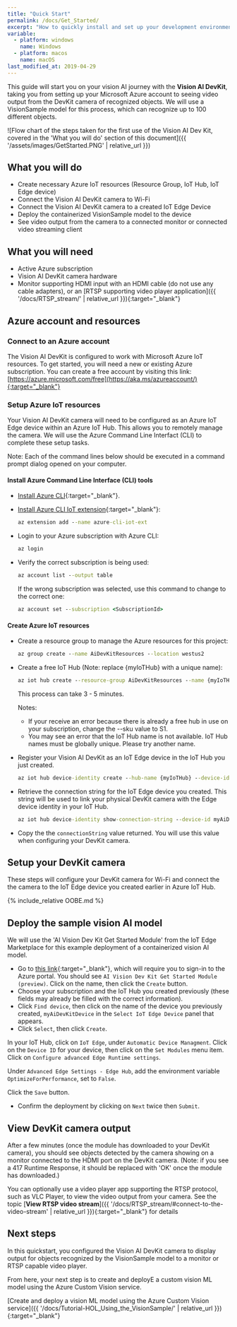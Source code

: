 ```yaml
---
title: "Quick Start"
permalink: /docs/Get_Started/
excerpt: "How to quickly install and set up your development environment to use the Vision AI DevKit."
variable:
  - platform: windows
    name: Windows
  - platform: macos
    name: macOS
last_modified_at: 2019-04-29
---
```

This guide will start you on your vision AI journey with the **Vision AI DevKit**, taking you from setting up your Microsoft Azure account to seeing video output from the DevKit camera of recognized objects. We will use a VisionSample model for this process, which can recognize up to 100 different objects.

  ![Flow chart of the steps taken for the first use of the Vision AI Dev Kit, covered in the 'What you will do' section of this document]({{ '/assets/images/GetStarted.PNG' | relative_url }})

## What you will do

- Create necessary Azure IoT resources (Resource Group, IoT Hub, IoT Edge device)
- Connect the Vision AI DevKit camera to Wi-Fi
- Connect the Vision AI DevKit camera to a created IoT Edge Device
- Deploy the containerized VisionSample model to the device
- See video output from the camera to a connected monitor or connected video streaming client

## What you will need

- Active Azure subscription
- Vision AI DevKit camera hardware
- Monitor supporting HDMI input with an HDMI cable (do not use any cable adapters), or an [RTSP supporting video player application]({{ '/docs/RTSP_stream/' | relative_url }}){:target="_blank"}

## Azure account and resources

### Connect to an Azure account

The Vision AI DevKit is configured to work with Microsoft Azure IoT resources. To get started, you will need a new or existing Azure subscription. You can create a free account by visiting this link: [https://azure.microsoft.com/free](https://aka.ms/azureaccount/){:target="_blank"}

### Setup Azure IoT resources

Your Vision AI DevKit camera will need to be configured as an Azure IoT Edge device within an Azure IoT Hub. This allows you to remotely manage the camera. We will use the Azure Command Line Interfact (CLI) to complete these setup tasks.

Note: Each of the command lines below should be executed in a command prompt dialog opened on your computer.

#### Install Azure Command Line Interface (CLI) tools

- [Install Azure CLI](https://docs.microsoft.com/en-us/cli/azure/install-azure-cli?view=azure-cli-latest){:target="_blank"}.

- [Install Azure CLI IoT extension](https://github.com/Azure/azure-iot-cli-extension){:target="_blank"}:

    ```cmd
    az extension add --name azure-cli-iot-ext
    ```

- Login to your Azure subscription with Azure CLI:

    ```cmd
    az login
    ```

- Verify the correct subscription is being used:

    ```cmd
    az account list --output table
    ```

    If the wrong subscription was selected, use this command to change to the correct one:

    ```cmd
    az account set --subscription <SubscriptionId>
    ```

#### Create Azure IoT resources

- Create a resource group to manage the Azure resources for this project:

    ```cmd
    az group create --name AiDevKitResources --location westus2
    ```

- Create a free IoT Hub (Note: replace {myIoTHub} with a unique name):

    ```cmd
    az iot hub create --resource-group AiDevKitResources --name {myIoTHub} --sku F1
    ```

  This process can take 3 - 5 minutes.

  Notes:

    - If your receive an error because there is already a free hub in use on your subscription, change the --sku value to S1.
    - You may see an error that the IoT Hub name is not available. IoT Hub names must be globally unique. Please try another name.

- Register your Vision AI DevKit as an IoT Edge device in the IoT Hub you just created.

    ```cmd
    az iot hub device-identity create --hub-name {myIoTHub} --device-id myAiDevKitDevice --edge-enabled
    ```

- Retrieve the connection string for the IoT Edge device you created. This string will be used to link your physical DevKit camera with the Edge device identity in your IoT Hub.

    ```cmd
    az iot hub device-identity show-connection-string --device-id myAiDevKitDevice --hub-name {myIoTHub}
    ```

- Copy the the `connectionString` value returned. You will use this value when configuring your DevKit camera.

## Setup your DevKit camera

These steps will configure your DevKit camera for Wi-Fi and connect the the camera to the IoT Edge device you created earlier in Azure IoT Hub.

{% include_relative OOBE.md %}

## Deploy the sample vision AI model

We will use the 'AI Vision Dev Kit Get Started Module' from the IoT Edge Marketplace for this example deployment of a containerized vision AI model.

- Go to [this link](https://ms.portal.azure.com/?microsoft_azure_marketplace_ItemHideKey=AIDevKitPreview#blade/Microsoft_Azure_Marketplace/GalleryFeaturedMenuItemBlade/selectedMenuItemId/home/searchQuery/AI%20vision%20dev%20kit/resetMenuId/){:target="_blank"}, which will require you to sign-in to the Azure portal. You should see `AI Vision Dev Kit Get Started Module (preview)`. Click on the name, then click the `Create` button.
- Choose your subscription and the IoT Hub you created previously (these fields may already be filled with the correct information).
- Click `Find device`, then click on the name of the device you previously created, `myAiDevKitDevice` in the `Select IoT Edge Device` panel that appears.
- Click `Select`, then click `Create`.

In your IoT Hub, click on `IoT Edge`, under `Automatic Device Managment`. Click on the `Device ID` for your device, then click on the `Set Modules` menu item. Click on `Configure advanced Edge Runtime settings`.

Under `Advanced Edge Settings - Edge Hub`, add the environment variable `OptimizeForPerformance`, set to `False`.

Click the `Save` button.

- Confirm the deployment by clicking on `Next` twice then `Submit`.

## View DevKit camera output

After a few minutes (once the module has downloaded to your DevKit camera), you should see objects  detected by the camera showing on a monitor connected to the HDMI port on the DevKit camera. (Note: if you see a 417 Runtime Response, it should be replaced with 'OK' once the module has downloaded.)

You can optionally use a video player app supporting the RTSP protocol, such as VLC Player, to view the video output from your camera. See the topic [**View RTSP video stream**]({{ '/docs/RTSP_stream/#connect-to-the-video-stream' | relative_url }}){:target="_blank"} for details

## Next steps

In this quickstart, you configured the Vision AI DevKit camera to display output for objects recognized by the VisionSample model to a monitor or RTSP capable video player.

From here, your next step is to create and deployE a custom vision ML model using the Azure Custom Vision service.

[Create and deploy a vision ML model using the Azure Custom Vision service]({{ '/docs/Tutorial-HOL_Using_the_VisionSample/' | relative_url }}){:target="_blank"}

